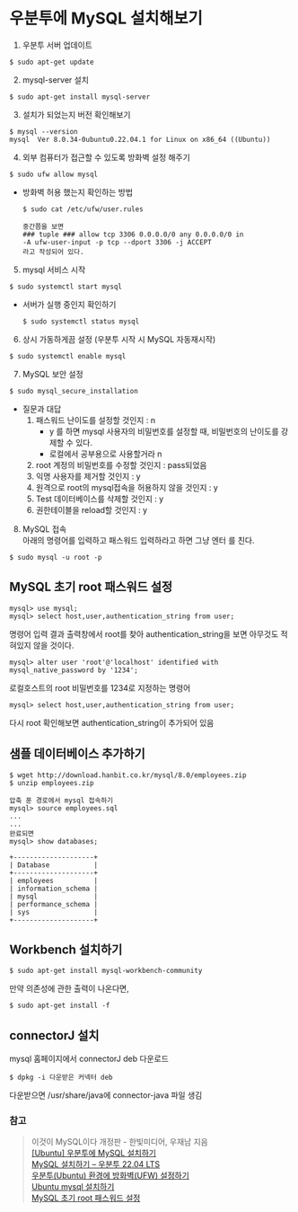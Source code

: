# 우분투에 MySQL 설치해보기
1. 우분투 서버 업데이트
```
$ sudo apt-get update
```
2. mysql-server 설치
```
$ sudo apt-get install mysql-server
```
3. 설치가 되었는지 버전 확인해보기
```
$ mysql --version
mysql  Ver 8.0.34-0ubuntu0.22.04.1 for Linux on x86_64 ((Ubuntu))
```
4. 외부 컴퓨터가 접근할 수 있도록 방화벽 설정 해주기
```
$ sudo ufw allow mysql
```
  - 방화벽 허용 했는지 확인하는 방법
    ```
    $ sudo cat /etc/ufw/user.rules

    중간쯤을 보면
    ### tuple ### allow tcp 3306 0.0.0.0/0 any 0.0.0.0/0 in
    -A ufw-user-input -p tcp --dport 3306 -j ACCEPT
    라고 작성되어 있다.
    ```
    
5. mysql 서비스 시작
```
$ sudo systemctl start mysql
```
  - 서버가 실행 중인지 확인하기 
    ```
    $ sudo systemctl status mysql
    ```
6. 상시 가동하게끔 설정 (우분투 시작 시 MySQL 자동재시작)
```
$ sudo systemctl enable mysql
```
7. MySQL 보안 설정
```
$ sudo mysql_secure_installation
```
  - 질문과 대답
    1. 패스워드 난이도를 설정할 것인지 : n
        - y 를 하면 mysql 사용자의 비밀번호를 설정할 때, 비밀번호의 난이도를 강제할 수 있다.
        - 로컬에서 공부용으로 사용할거라 n
    2. root 계정의 비밀번호를 수정할 것인지 : pass되었음
    3. 익명 사용자를 제거할 것인지 : y
    4. 원격으로 root의 mysql접속을 허용하지 않을 것인지 : y
    5. Test 데이터베이스를 삭제할 것인지 : y
    6. 권한테이블을 reload할 것인지 : y
8. MySQL 접속  
아래의 명령어를 입력하고 패스워드 입력하라고 하면 그냥 엔터 를 친다.
```
$ sudo mysql -u root -p
```
## MySQL 초기 root 패스워드 설정
```
mysql> use mysql;
mysql> select host,user,authentication_string from user;
```
명령어 입력 결과 출력창에서 root를 찾아 authentication_string을 보면 아무것도 적혀있지 않을 것이다.
```
mysql> alter user 'root'@'localhost' identified with mysql_native_password by '1234';
```
로컬호스트의 root 비밀번호를 1234로 지정하는 명령어
```
mysql> select host,user,authentication_string from user;
```
다시 root 확인해보면 authentication_string이 추가되어 있음

## 샘플 데이터베이스 추가하기
```
$ wget http://download.hanbit.co.kr/mysql/8.0/employees.zip
$ unzip employees.zip

압축 푼 경로에서 mysql 접속하기
mysql> source employees.sql
...
...
완료되면
mysql> show databases;

+--------------------+
| Database           |
+--------------------+
| employees          |
| information_schema |
| mysql              |
| performance_schema |
| sys                |
+--------------------+
```

## Workbench 설치하기
```
$ sudo apt-get install mysql-workbench-community
```
만약 의존성에 관한 출력이 나온다면,
```
$ sudo apt-get install -f
```

## connectorJ 설치
mysql 홈페이지에서 connectorJ deb 다운로드
```
$ dpkg -i 다운받은 커넥터 deb
```
다운받으면 /usr/share/java에 connector-java 파일 생김

### 참고
> 이것이 MySQL이다 개정판 - 한빛미디어, 우재남 지음  
> [[Ubuntu] 우분투에 MySQL 설치하기](https://velog.io/@seungsang00/Ubuntu-%EC%9A%B0%EB%B6%84%ED%88%AC%EC%97%90-MySQL-%EC%84%A4%EC%B9%98%ED%95%98%EA%B8%B0)  
> [MySQL 설치하기 – 우분투 22.04 LTS](https://smoothiecoding.kr/mysql-%EC%84%A4%EC%B9%98%ED%95%98%EA%B8%B0-%EC%9A%B0%EB%B6%84%ED%88%AC-2204lts/)  
> [우분투(Ubuntu) 환경에 방화벽(UFW) 설정하기](https://lindarex.github.io/ubuntu/ubuntu-ufw-setting/)  
> [Ubuntu mysql 설치하기](https://velog.io/@juhyeon1114/Ubuntul-mysql-%EC%84%A4%EC%B9%98%ED%95%98%EA%B8%B0)  
> [MySQL 초기 root 패스워드 설정](https://indienote.tistory.com/585)